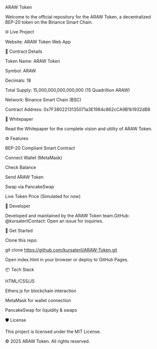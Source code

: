 ARAW Token

Welcome to the official repository for the ARAW Token, a decentralized BEP-20 token on the Binance Smart Chain.

🌐 Live Project

Website: ARAW Token Web App

🔗 Contract Details

Token Name: ARAW Token

Symbol: ARAW

Decimals: 18

Total Supply: 15,000,000,000,000,000 (15 Quadrillion ARAW)

Network: Binance Smart Chain (BSC)

Contract Address: 0x7F3802213135071a3E1984c862cCA9B1b1932dB8

📄 Whitepaper

Read the Whitepaper for the complete vision and utility of ARAW Token.

⚙️ Features

BEP-20 Compliant Smart Contract

Connect Wallet (MetaMask)

Check Balance

Send ARAW Token

Swap via PancakeSwap

Live Token Price (Simulated for now)

💼 Developer

Developed and maintained by the ARAW Token team.GitHub: @kursaterilContact: Open an issue for inquiries.

🚀 Get Started

Clone this repo:

git clone https://github.com/kursateril/ARAW-Token.git

Open index.html in your browser or deploy to GitHub Pages.

📦 Tech Stack

HTML/CSS/JS

Ethers.js for blockchain interaction

MetaMask for wallet connection

PancakeSwap for liquidity & swaps

🛡️ License

This project is licensed under the MIT License.

© 2025 ARAW Token. All rights reserved.

